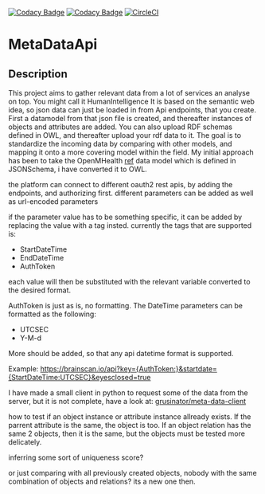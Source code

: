 [![Codacy Badge](https://api.codacy.com/project/badge/Grade/18b599f8a9594f39b0e109f1bc7a349d)](https://www.codacy.com/app/Grusinator/MetaDataApi?utm_source=github.com&amp;utm_medium=referral&amp;utm_content=Grusinator/MetaDataApi&amp;utm_campaign=Badge_Grade)
[![Codacy Badge](https://api.codacy.com/project/badge/Coverage/18b599f8a9594f39b0e109f1bc7a349d)](https://www.codacy.com/app/Grusinator/MetaDataApi?utm_source=github.com&utm_medium=referral&utm_content=Grusinator/MetaDataApi&utm_campaign=Badge_Coverage)
[![CircleCI](https://circleci.com/gh/Grusinator/MetaDataApi.svg?style=svg)](https://circleci.com/gh/Grusinator/MetaDataApi)

# MetaDataApi
## Description
This project aims to gather relevant data from a lot of services an analyse on top. You might call it HumanIntelligence 
It is based on the semantic web idea, so json data can just be loaded in from Api endpoints, that you create.  
First a datamodel from that json file is created, and thereafter instances of objects and attributes are added.
You can also upload RDF schemas defined in OWL, and thereafter upload your rdf data to it. The goal is to standardize the incoming data by comparing with other models, and mapping it onto a more covering model within the field. My initial approach has been to take the OpenMHealth [ref](http://www.openmhealth.org/) data model which is defined in JSONSchema, i have converted it to OWL. 


the platform can connect to different oauth2 rest apis, by adding the endpoints, and authorizing first. different parameters can be added as well as url-encoded parameters 

if the parameter value has to be something specific, it can be added by replacing the value with a tag insted. currently the tags that are supported is: 
* StartDateTime
* EndDateTime
* AuthToken

each value will then be substituted with the relevant variable converted to the desired format. 

AuthToken is just as is, no formatting.
The DateTime parameters can be formatted as the following:
* UTCSEC
* Y-M-d

More should be added, so that any api datetime format is supported.

Example:
https://brainscan.io/api?key={AuthToken:}&startdate={StartDateTime:UTCSEC}&eyesclosed=true  

I have made a small client in python to request some of the data from the server, but it is not complete, have a look at:
[grusinator/meta-data-client](https://github.com/Grusinator/meta-data-client)

how to test if an object instance or attribute instance allready exists. If the parrent attribute is the same, the object is too. If an object relation has the same 2 objects, then it is the same, but the objects must be tested more delicately. 

inferring some sort of uniqueness score?

or just comparing with all previously created objects, nobody with the same combination of objects and relations? its a new one then.
  

